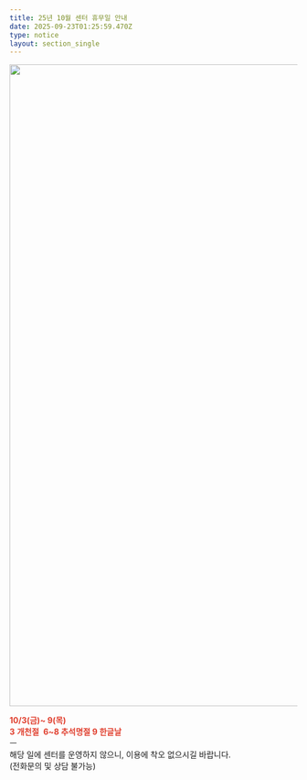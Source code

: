 ```yaml
---
title: 25년 10월 센터 휴무일 안내
date: 2025-09-23T01:25:59.470Z
type: notice
layout: section_single
---
```

<p><span style="color: #000000;"><strong><img src="https://drive.tiny.cloud/1/engl1s97gj9hrxpoa7eh7z5f05ozxfm1box3nxkh4j7a43ei/b318748e-971a-4192-b07a-d436f3fd5a99" alt="" width="794" height="1123" /></strong></span></p>
<p><span style="color: #e03e2d;"><strong>10/3(금)~ 9(목)</strong></span><br /><span style="color: #e03e2d;"><strong>3</strong> <strong>개천절</strong>&nbsp;<strong> 6~8 추석명절 9 한글날</strong></span><br />ㅡ<br />해당 일에 센터를 운영하지 않으니, 이용에 착오 없으시길 바랍니다.<br />(전화문의 및 상담 불가능)</p>